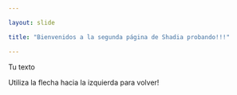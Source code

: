 ```yaml
---

layout: slide

title: "Bienvenidos a la segunda página de Shadia probando!!!"

---
```


Tu texto

Utiliza la flecha hacia la izquierda para volver!
